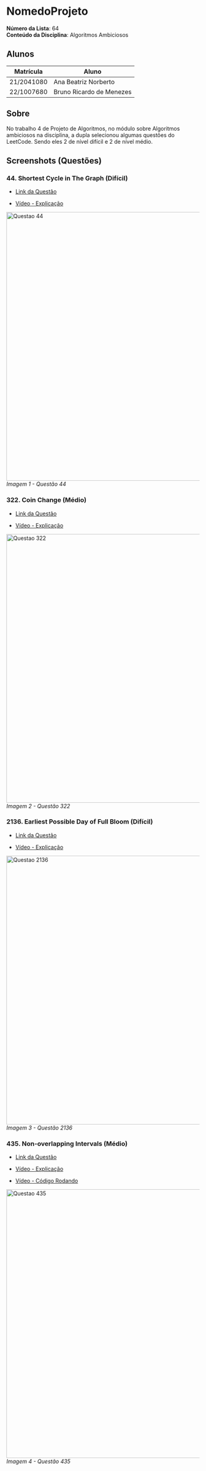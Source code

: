 # NomedoProjeto

**Número da Lista**: 64<br>
**Conteúdo da Disciplina**: Algoritmos Ambiciosos<br>

## Alunos
|Matrícula | Aluno |
| -- | -- |
| 21/2041080  |  Ana Beatriz Norberto |
| 22/1007680  |  Bruno Ricardo de Menezes |

## Sobre 

No trabalho 4 de Projeto de Algoritmos, no módulo sobre Algoritmos ambiciosos na disciplina, a dupla selecionou algumas questões do LeetCode. Sendo eles 2 de nível difícil e 2 de nível médio.

## Screenshots (Questões)

### 44. Shortest Cycle in The Graph (Difícil)

- [Link da Questão]()

- [Vídeo - Explicação]()

<div align="left">
  <img src="" width="700" alt="Questao 44">
  <br>
    <em>Imagem 1 - Questão 44</em>

</div>

### 322. Coin Change (Médio)

- [Link da Questão]()

- [Vídeo - Explicação]()

<div align="left">
  <img src="" width="700" alt="Questao 322">
  <br>
    <em>Imagem 2 - Questão 322</em>

</div> 

### 2136. Earliest Possible Day of Full Bloom (Difícil)

- [Link da Questão](https://leetcode.com/problems/earliest-possible-day-of-full-bloom/)

- [Vídeo - Explicação](https://youtu.be/0rMd3zA1PjI)

<div align="left">
  <img src="https://github.com/user-attachments/assets/eda350b6-b3df-429a-905c-b26c470ac13b" width="700" alt="Questao 2136">
  <br>
    <em>Imagem 3 - Questão 2136</em>

</div> 

### 435. Non-overlapping Intervals (Médio)

- [Link da Questão](https://leetcode.com/problems/non-overlapping-intervals/description/)

- [Vídeo - Explicação](https://youtu.be/lm2QBaZ3DzM)
- [Vídeo - Código Rodando](https://youtu.be/DUXHK0U24SI)

<div align="left">
  <img src="https://github.com/user-attachments/assets/e090ed0e-a624-4cfa-bc01-a5410820b6c5" width="700" alt="Questao 435">
  <br>
    <em>Imagem 4 - Questão 435</em>

</div> 



